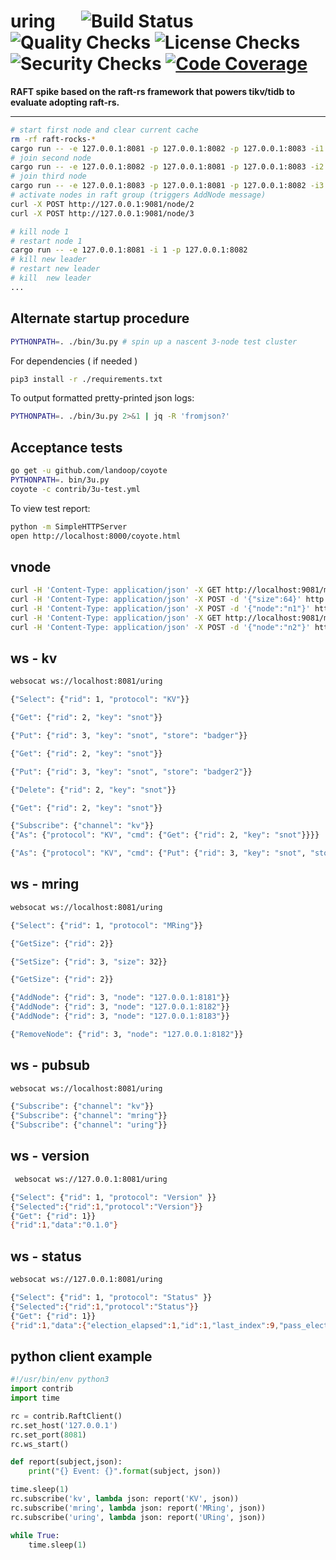 # uring &emsp; ![Build Status] ![Quality Checks] ![License Checks] ![Security Checks] [![Code Coverage]][codecov.io]

[Build Status]: https://github.com/wayfair-incubator/uring/workflows/Tests/badge.svg
[Quality Checks]: https://github.com/wayfair-incubator/uring/workflows/Checks/badge.svg
[License Checks]: https://github.com/wayfair-incubator/uring/workflows/License%20audit/badge.svg
[Security Checks]: https://github.com/wayfair-incubator/uring/workflows/Security%20audit/badge.svg
[Code Coverage]: https://codecov.io/gh/wayfair-incubator/uring/branch/main/graph/badge.svg
[codecov.io]: https://codecov.io/gh/wayfair-incubator/uring

**RAFT spike based on the raft-rs framework that powers tikv/tidb to evaluate adopting raft-rs.**

---

```bash
# start first node and clear current cache
rm -rf raft-rocks-*
cargo run -- -e 127.0.0.1:8081 -p 127.0.0.1:8082 -p 127.0.0.1:8083 -i1 -n --http 127.0.0.1:9081  -b -r 64
# join second node
cargo run -- -e 127.0.0.1:8082 -p 127.0.0.1:8081 -p 127.0.0.1:8083 -i2 -n --http 127.0.0.1:9082
# join third node
cargo run -- -e 127.0.0.1:8083 -p 127.0.0.1:8081 -p 127.0.0.1:8082 -i3 -n --http 127.0.0.1:9083
# activate nodes in raft group (triggers AddNode message)
curl -X POST http://127.0.0.1:9081/node/2
curl -X POST http://127.0.0.1:9081/node/3

# kill node 1
# restart node 1
cargo run -- -e 127.0.0.1:8081 -i 1 -p 127.0.0.1:8082
# kill new leader
# restart new leader
# kill  new leader
...
```

## Alternate startup procedure

```bash
PYTHONPATH=. ./bin/3u.py # spin up a nascent 3-node test cluster
```

For dependencies ( if needed )

```bash
pip3 install -r ./requirements.txt
```

To output formatted pretty-printed json logs:

```bash
PYTHONPATH=. ./bin/3u.py 2>&1 | jq -R 'fromjson?'
```

## Acceptance tests

```bash
go get -u github.com/landoop/coyote
PYTHONPATH=. bin/3u.py
coyote -c contrib/3u-test.yml
```

To view test report:

```bash
python -m SimpleHTTPServer
open http://localhost:8000/coyote.html
```

## vnode

```bash
curl -H 'Content-Type: application/json' -X GET http://localhost:9081/mring
curl -H 'Content-Type: application/json' -X POST -d '{"size":64}' http://localhost:9081/mring
curl -H 'Content-Type: application/json' -X POST -d '{"node":"n1"}' http://localhost:9081/mring/node
curl -H 'Content-Type: application/json' -X GET http://localhost:9081/mring/node
curl -H 'Content-Type: application/json' -X POST -d '{"node":"n2"}' http://localhost:9081/mring/node
```

## ws - kv

```bash
websocat ws://localhost:8081/uring

{"Select": {"rid": 1, "protocol": "KV"}}

{"Get": {"rid": 2, "key": "snot"}}

{"Put": {"rid": 3, "key": "snot", "store": "badger"}}

{"Get": {"rid": 2, "key": "snot"}}

{"Put": {"rid": 3, "key": "snot", "store": "badger2"}}

{"Delete": {"rid": 2, "key": "snot"}}

{"Get": {"rid": 2, "key": "snot"}}
```

```bash
{"Subscribe": {"channel": "kv"}}
{"As": {"protocol": "KV", "cmd": {"Get": {"rid": 2, "key": "snot"}}}}

{"As": {"protocol": "KV", "cmd": {"Put": {"rid": 3, "key": "snot", "store": "badger"}}}}
```

## ws - mring

```bash
websocat ws://localhost:8081/uring

{"Select": {"rid": 1, "protocol": "MRing"}}

{"GetSize": {"rid": 2}}

{"SetSize": {"rid": 3, "size": 32}}

{"GetSize": {"rid": 2}}

{"AddNode": {"rid": 3, "node": "127.0.0.1:8181"}}
{"AddNode": {"rid": 3, "node": "127.0.0.1:8182"}}
{"AddNode": {"rid": 3, "node": "127.0.0.1:8183"}}

{"RemoveNode": {"rid": 3, "node": "127.0.0.1:8182"}}

```

## ws - pubsub

```bash
websocat ws://localhost:8081/uring

{"Subscribe": {"channel": "kv"}}
{"Subscribe": {"channel": "mring"}}
{"Subscribe": {"channel": "uring"}}
```

## ws - version

```bash
 websocat ws://127.0.0.1:8081/uring

{"Select": {"rid": 1, "protocol": "Version" }}
{"Selected":{"rid":1,"protocol":"Version"}}
{"Get": {"rid": 1}}
{"rid":1,"data":"0.1.0"}
```

## ws - status

```bash
websocat ws://127.0.0.1:8081/uring

{"Select": {"rid": 1, "protocol": "Status" }}
{"Selected":{"rid":1,"protocol":"Status"}}
{"Get": {"rid": 1}}
{"rid":1,"data":{"election_elapsed":1,"id":1,"last_index":9,"pass_election_timeout":false,"promotable":true,"randomized_election_timeout":13,"role":"Leader","term":2}}
```

## python client example

```python
#!/usr/bin/env python3
import contrib
import time

rc = contrib.RaftClient()
rc.set_host('127.0.0.1')
rc.set_port(8081)
rc.ws_start()

def report(subject,json):
    print("{} Event: {}".format(subject, json))

time.sleep(1)
rc.subscribe('kv', lambda json: report('KV', json))
rc.subscribe('mring', lambda json: report('MRing', json))
rc.subscribe('uring', lambda json: report('URing', json))

while True:
    time.sleep(1)
```
